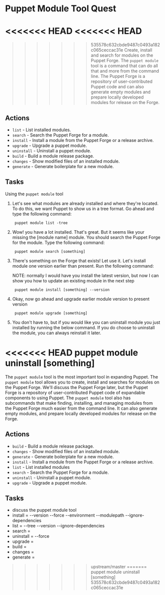 
# Puppet Module Tool Quest

<<<<<<< HEAD
<<<<<<< HEAD
=======
>>>>>>> 535578c632cbde9487c0493a182c065ceccac31e
Create, install and search for modules on the Puppet Forge. The `puppet module` tool is a command that can do all that and more from the command line. The Puppet Forge is a repository of user-contributed Puppet code and can also generate empty modules and prepare locally developed modules for release on the Forge.

## Actions

- `list` - List installed modules.
- `search` - Search the Puppet Forge for a module.
- `install` - Install a module from the Puppet Forge or a release archive.
- `upgrade` - Upgrade a puppet module.
- `uninstall` - Uninstall a puppet module.
- `build` - Build a module release package.
- `changes` - Show modified files of an installed module.
- `generate` - Generate boilerplate for a new module.

## Tasks

Using the `puppet module` tool

1. Let's see what modules are already installed and where they're located. To do this, we want Puppet to show us in a tree format. Go ahead and type the following command: 

		puppet module list -tree

2. Wow! you have a lot installed. That's great. But it seems like your missing the [module name] module. You should search the Puppet Forge for the module. Type the following command:

		puppet module search [something]

3. There's something on the Forge that exists! Let use it. Let's install module one version earlier than present. Run the following command:

	NOTE: normally I would have you install the latest version, but now I can show you how to update an existing module in the next step

		puppet module install [something] --version

4. Okay, now go ahead and upgrade earlier module version to present version

		puppet module upgrade [something]

5. You don't have to, but if you would like you can uninstall module you just installed by running the below command. If you do choose to uninstall the module, you can always reinstall it later.

<<<<<<< HEAD
		puppet module uninstall [something]
=======
The `puppet module` tool is the most important tool in expanding Puppet. The `puppet module` tool allows you to create, install and searches for modules on the Puppet Forge. We'll discuss the Puppet Forge later, but the Puppet Forge is a repository of user-contributed Puppet code of expandable components to using Puppet. The `puppet module` tool also has subcommands that make finding, installing, and managing modules from the Puppet Forge much easier from the command line. It can also generate empty modules, and prepare locally developed modules for release on the Forge.

## Actions

- `build` - Build a module release package.
- `changes` - Show modified files of an installed module.
- `generate` - Generate boilerplate for a new module.
- `install` - Install a module from the Puppet Forge or a release archive.
- `list` - List installed modules
- `search` - Search the Puppet Forge for a module.
- `uninstall` - Uninstall a puppet module.
- `upgrade` - Upgrade a puppet module.

## Tasks

- discuss the puppet module tool
- install = --version --force --environment --modulepath --ignore-dependencies
- list = --tree --version --ignore-dependencies
- search = 
- uninstall = --force
- upgrade = 
- build = 
- changes = 
- generate = 
>>>>>>> upstream/master
=======
		puppet module uninstall [something]
>>>>>>> 535578c632cbde9487c0493a182c065ceccac31e
